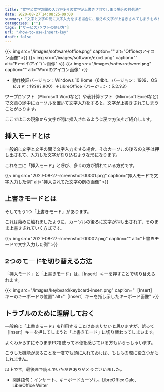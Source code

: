 ```yaml
---
title: "文字と文字の間の入力で後ろの文字が上書きされてしまう場合の対処法"
date: 2020-08-27T14:08:25+09:00
summary: "文字と文字の間に文字入力をする場合に、後ろの文字が上書きされてしまうものを元に戻す方法をご紹介いたします。"
categories: [""]
tags: ["サービス/ソフトの使い方"]
url: "/how-to-use-insert-key"
draft: false
---
```


{{< img src="/images/software/office.png" caption="" alt="Officeのアイコン画像" >}}
{{< img src="/images/software/excel.png" caption="" alt="Excelのアイコン画像" >}}
{{< img src="/images/software/word.png" caption="" alt="Wordのアイコン画像" >}}

- 動作検証バージョン：Windows 10 Home（64bit、バージョン：1909、OSビルド：18363.900）＋LibreOffice（バージョン：5.2.3.3）

ワープロソフト（Microsoft Wordなど）や表計算ソフト（Microsoft Excelなど）で文章の途中にカーソルを置いて文字入力をすると、文字が上書きされてしまうことがあります。

ここではこの現象から文字が間に挿入されるように戻す方法をご紹介します。

## 挿入モードとは

一般的に文字と文字の間で文字入力をする場合、そのカーソルの後ろの文字は押し出されて、入力した文字が割り込むような形になります。

これを主に「挿入モード」と呼び、多くの方が慣れている方式です。

{{< img src="2020-08-27-screenshot-00001.png" caption="挿入モードで文字入力した例" alt="挿入されてた文字の例の画像" >}}

## 上書きモードとは

そしてもう1つ「上書きモード」があります。

これは始めに触れましたように、カーソルの後ろに文字が押し出されず、そのまま上書きされていく方式です。

{{< img src="2020-08-27-screenshot-00002.png" caption="" alt="上書きモードで文字入力した例" >}}

## 2つのモードを切り替える方法

「挿入モード」と「上書きモード」は、［Insert］キーを押すことで切り替えられます。

{{< img src="/images/keyboard/keyboard-insert.png" caption="［Insert］キーのキーボードの位置" alt="［Insert］キーを指し示したキーボード画像" >}}

## トラブルのために理解しておく

一般的に「上書きモード」を利用することはあまりないと思いますが、誤って［Insert］キーを押してしまうと「上書きモード」に切り替わってしまいます。

よくわからずにそのままPCを使って不便を感じている方もいらっしゃいます。

こうした機能があることを一度でも頭に入れておけば、もしもの際に役立つかもしれません。

以上です。最後まで読んでいただきありがとうございました。

- 関連語句：インサート、キーボードカーソル、LibreOffice Calc、LibreOffice Writer
